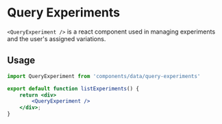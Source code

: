 # Query Experiments

`<QueryExperiment />` is a react component used in managing experiments and the user's assigned variations.

## Usage

```jsx harmony
import QueryExperiment from 'components/data/query-experiments'

export default function listExperiments() {
    return <div>
        <QueryExperiment />
    </div>;
}
```
